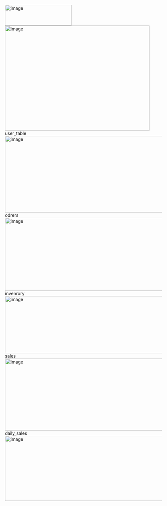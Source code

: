<img width="213" height="66" alt="image" src="https://github.com/user-attachments/assets/dd151cb1-61d1-4b96-a258-77df8d07b840" />


<img width="464" height="338" alt="image" src="https://github.com/user-attachments/assets/b320bb4d-c69b-4524-b204-f42bb500d8c5" />
user_table
<img width="514" height="245" alt="image" src="https://github.com/user-attachments/assets/c670e472-fc7a-48f1-bd95-294b2a559ccb" />
odrers
<img width="645" height="235" alt="image" src="https://github.com/user-attachments/assets/834d57f9-7697-415f-8149-ae0a912b4fd3" />
invenrory
<img width="614" height="183" alt="image" src="https://github.com/user-attachments/assets/f1ba6577-ba01-4c50-80e9-1fd5aac49353" />
sales
<img width="589" height="232" alt="image" src="https://github.com/user-attachments/assets/e8f12514-2bb0-4cf3-a729-3f22b368a75c" />
daily_sales
<img width="588" height="208" alt="image" src="https://github.com/user-attachments/assets/d6cd014d-a90d-4752-9702-1bd023a8d20a" />
